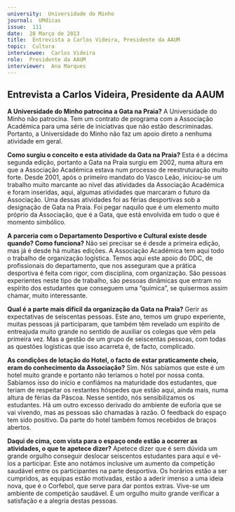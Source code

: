 ```yaml
---
university:  Universidade do Minho
journal:  UMdicas
issue:  111
date:  28 Março de 2013
title:  Entrevista a Carlos Videira, Presidente da AAUM
topic:  Cultura
interviewee:  Carlos Videira
role:  Presidente da AAUM
interviewer:  Ana Marques
---
```



## Entrevista a Carlos Videira, Presidente da AAUM

**A Universidade do Minho patrocina a Gata na Praia?**
A Universidade do Minho não patrocina. Tem um contrato de programa com a Associação Académica para uma série de iniciativas que não estão descriminadas. Portanto, a Universidade do Minho não faz um apoio direto a nenhuma atividade em geral.

**Como surgiu o conceito e esta atividade da Gata na Praia?**
Esta é a décima segunda edição, portanto a Gata na Praia surgiu em 2002, numa altura em que a Associação Académica estava num processo de reestruturação muito forte. Desde 2001, após o primeiro mandato do Vasco Leão, iniciou-se um trabalho muito marcante ao nível das atividades da Associação Académica e foram inseridas, aqui, algumas atividades que marcaram o futuro da Associação. Uma dessas atividades foi as férias desportivas sob a designação de Gata na Praia. 
Foi pegar naquilo que é um elemento muito próprio da Associação, que é a Gata, que está envolvida em tudo o que é momento simbólico.

**A parceria com o Departamento Desportivo e Cultural existe desde quando? Como funciona?**
Não sei precisar se é desde a primeira edição, mas já é desde há muitas edições. A Associação Académica tem aqui todo o trabalho de organização logística. Temos aqui este apoio do DDC, de profissionais do departamento, que nos asseguram que a prática desportiva é feita com rigor, com disciplina, com organização. São pessoas experientes neste tipo de trabalho, são pessoas dinâmicas que entram no espírito dos estudantes que conseguem uma “química”, se quisermos assim chamar, muito interessante.

**Qual é a parte mais difícil da organização da Gata na Praia?**
Gerir as expectativas de seiscentas pessoas. Este ano, temos um grupo experiente, muitas pessoas já participaram, que também têm revelado um espírito de entreajuda muito grande no sentido de auxiliar os colegas que vêm pela primeira vez. Mas a gestão de um grupo de seiscentas pessoas, com todas as questões logísticas que isso acarreta é, de facto, complicado.

**As condições de lotação do Hotel, o facto de estar praticamente cheio, eram do conhecimento da Associação?**
Sim. Nós sabíamos que este é um hotel muito grande e portanto não teríamos o hotel por nossa conta. Sabíamos isso do início e confiámos na maturidade dos estudantes, que teriam de respeitar os restantes hóspedes que estão aqui, ainda mais, numa altura de férias da Páscoa. Nesse sentido, nós sensibilizamos os estudantes. Há um outro excesso derivado do ambiente de euforia que se vai vivendo, mas as pessoas são chamadas à razão. O feedback do espaço tem sido positivo. Da parte do hotel também fomos recebidos de braços abertos.

**Daqui de cima, com vista para o espaço onde estão a ocorrer as atividades, o que te apetece dizer?**
Apetece dizer que é sem dúvida um grande orgulho conseguir deslocar seiscentos estudantes para aqui e vê-los a participar. Este ano notámos inclusive um aumento da competição saudável entre os participantes na parte desportiva. Os horários estão a ser cumpridos, as equipas estão motivadas, estão a aderir imenso a uma ideia nova, que é o Corfebol, que serve para dar pontos extras. Vive-se um ambiente de competição saudável. É um orgulho muito grande verificar a satisfação e a alegria destas pessoas.

